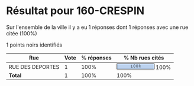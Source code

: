 # Résultat pour 160-CRESPIN

Sur l'ensemble de la ville il y a eu 1 réponses dont 1 réponses avec une rue citée (100%)

1 points noirs identifiés

| Rue | Vote | % réponses | % Nb rues cités|
|-----|------|------------|----------------|
| RUE DES DEPORTES | 1 | 100% | <img src="../../img/bar_100.gif" />&nbsp;100%|
| **Total** | 1 | 100% | 100%|
